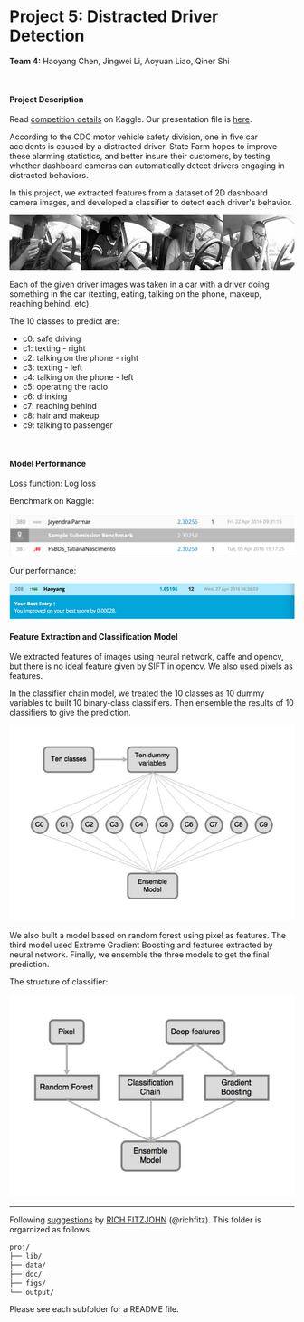 # Project 5: Distracted Driver Detection


<b>Team 4:</b> Haoyang Chen, Jingwei Li, Aoyuan Liao, Qiner Shi

<br />

#### Project Description

Read [competition details](https://www.kaggle.com/c/state-farm-distracted-driver-detection) on Kaggle.
Our presentation file is [here](./output/presentation.pptx).

According to the CDC motor vehicle safety division, one in five car accidents is caused by a distracted driver. State Farm hopes to improve these alarming statistics, and better insure their customers, by testing whether dashboard cameras can automatically detect drivers engaging in distracted behaviors.

In this project, we extracted features from a dataset of 2D dashboard camera images, and developed a classifier to detect each driver's behavior.

![image](./figs/drivers_statefarm.png)

Each of the given driver images was taken in a car with a driver doing something in the car (texting, eating, talking on the phone, makeup, reaching behind, etc).

The 10 classes to predict are:

- c0: safe driving
- c1: texting - right
- c2: talking on the phone - right
- c3: texting - left
- c4: talking on the phone - left
- c5: operating the radio
- c6: drinking
- c7: reaching behind
- c8: hair and makeup
- c9: talking to passenger

<br />

#### Model Performance

Loss function: Log loss

Benchmark on Kaggle:

<p align="center"><img src="figs/benchmark.png" width=600 ></p>

Our performance:

<p align="center"><img src="figs/performance.jpg" width=600 ></p>

#### Feature Extraction and Classification Model

We extracted features of images using neural network, caffe and opencv, but there is no ideal feature given by SIFT in opencv. We also used pixels as features.

In the classifier chain model, we treated the 10 classes as 10 dummy variables to built 10 binary-class classifiers. Then ensemble the results of 10 classifiers to give the prediction.

<p align="center"><img src="figs/classification_chain.jpg" ></p>

We also built a model based on random forest using pixel as features. The third model used Extreme Gradient Boosting and features extracted by neural network. Finally, we ensemble the three models to get the final prediction.

The structure of classifier:

<p align="center"><img src="figs/model.jpg" ></p>

---
Following [suggestions](http://nicercode.github.io/blog/2013-04-05-projects/) by [RICH FITZJOHN](http://nicercode.github.io/about/#Team) (@richfitz). This folder is orgarnized as follows.

```
proj/
├── lib/
├── data/
├── doc/
├── figs/
└── output/
```

Please see each subfolder for a README file.

